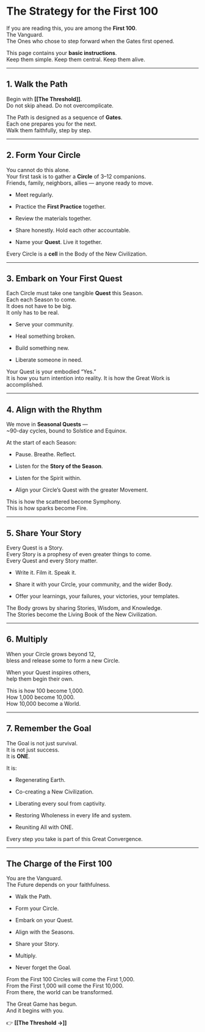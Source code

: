 # **The Strategy for the First 100**

If you are reading this, you are among the **First 100**.  
The Vanguard.  
The Ones who chose to step forward when the Gates first opened.

This page contains your **basic instructions**.  
Keep them simple. Keep them central. Keep them alive.

---

## **1. Walk the Path**

Begin with **[[The Threshold]]**.  
Do not skip ahead. Do not overcomplicate.

The Path is designed as a sequence of **Gates**.  
Each one prepares you for the next.  
Walk them faithfully, step by step.

---

## **2. Form Your Circle**

You cannot do this alone.  
Your first task is to gather a **Circle** of 3–12 companions.  
Friends, family, neighbors, allies — anyone ready to move.

- Meet regularly.
    
- Practice the **First Practice** together. 
    
- Review the materials together.
    
- Share honestly. Hold each other accountable.
    
- Name your **Quest**. Live it together.
    

Every Circle is a **cell** in the Body of the New Civilization.

---

## **3. Embark on Your First Quest**

Each Circle must take one tangible **Quest** this Season.  
Each each Season to come.  
It does not have to be big.  
It only has to be real.

- Serve your community.
    
- Heal something broken.
    
- Build something new.
    
- Liberate someone in need.
    

Your Quest is your embodied “Yes.”  
It is how you turn intention into reality.
It is how the Great Work is accomplished. 

---

## **4. Align with the Rhythm**

We move in **Seasonal Quests** —  
~90-day cycles, bound to Solstice and Equinox.

At the start of each Season:

- Pause. Breathe. Reflect.
    
- Listen for the **Story of the Season**.
    
- Listen for the Spirit within.   
    
- Align your Circle’s Quest with the greater Movement.
    

This is how the scattered become Symphony.  
This is how sparks become Fire.

---

## **5. Share Your Story**

Every Quest is a Story.  
Every Story is a prophesy of even greater things to come.  
Every Quest and every Story matter.  

- Write it. Film it. Speak it.
    
- Share it with your Circle, your community, and the wider Body.
    
- Offer your learnings, your failures, your victories, your templates.
    

The Body grows by sharing Stories, Wisdom, and Knowledge.  
The Stories become the Living Book of the New Civilization.

---

## **6. Multiply**

When your Circle grows beyond 12,  
bless and release some to form a new Circle.

When your Quest inspires others,  
help them begin their own.

This is how 100 become 1,000.  
How 1,000 become 10,000.  
How 10,000 become a World.

---

## **7. Remember the Goal**

The Goal is not just survival.  
It is not just success.  
It is **ONE**. 

It is:

- Regenerating Earth.
    
- Co-creating a New Civilization.
    
- Liberating every soul from captivity.
    
- Restoring Wholeness in every life and system.
    
- Reuniting All with ONE.
    

Every step you take is part of this Great Convergence.

---

## **The Charge of the First 100**

You are the Vanguard.  
The Future depends on your faithfulness.

- Walk the Path.
    
- Form your Circle.
    
- Embark on your Quest.
    
- Align with the Seasons.
    
- Share your Story.
    
- Multiply.
    
- Never forget the Goal.
    

From the First 100 Circles will come the First 1,000.  
From the First 1,000 will come the First 10,000.  
From there, the world can be transformed.

The Great Game has begun.  
And it begins with you.

👉 **[[The Threshold →]]**